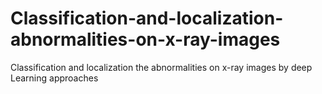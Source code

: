 # Classification-and-localization-abnormalities-on-x-ray-images
Classification and localization the abnormalities on x-ray images by deep Learning approaches

